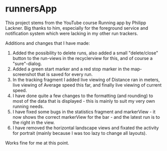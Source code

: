 # runnersApp
This project stems from the YouTube course Running app by Philipp Lackner. Big thanks to him, especially for the foreground service and notification system which were lacking in my other run trackers. 

Additions and changes that I have made:

1. Added the possibility to delete runs, also added a small "delete/close" button to the run-views in the recyclerview for this, and of course a "sure"-dialog.
2. Added a green start marker and a red stop marker in the map-screenshot that is saved for every run.
3. In the tracking fragment I added live viewing of Distance ran in meters, live viewing of Average speed this far, and finally live viewing of current speed.
4. I have done quite a few changes to the formatting (and rounding) to most of the data that is displayed - this is mainly to suit my very own running needs. 
5. I have fixed some bugs in the statistics fragment and markerView - it now shows the correct markerView for the bar - and the latest run is to the right in the view. 
6. I have removed the horizontal landscape views and fixated the activity for portrait (mainly because I was too lazy to change all layouts).

Works fine for me at this point.




